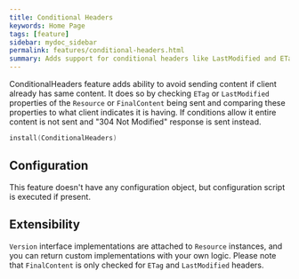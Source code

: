 ```yaml
---
title: Conditional Headers
keywords: Home Page
tags: [feature]
sidebar: mydoc_sidebar
permalink: features/conditional-headers.html
summary: Adds support for conditional headers like LastModified and ETag and issues 304 Not Modified when appropriate
---
```


ConditionalHeaders feature adds ability to avoid sending content if client already has same content. It does so by
checking `ETag` or `LastModified` properties of the `Resource` or `FinalContent` being sent and comparing these 
properties to what client indicates it is having. If conditions allow it entire content is not sent and 
"304 Not Modified" response is sent instead. 

```kotlin
install(ConditionalHeaders)
```

## Configuration

This feature doesn't have any configuration object, but configuration script is executed if present.

## Extensibility

`Version` interface implementations are attached to `Resource` instances, and you can return custom implementations
with your own logic. Please note that `FinalContent` is only checked for `ETag` and `LastModified` headers.
